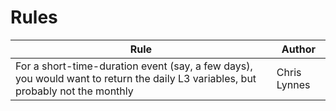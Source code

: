 Rules
=====

| Rule | Author |
-------|---------
| For a short-time-duration event (say, a few days), you would want to return the daily L3 variables, but probably not the monthly | Chris Lynnes |